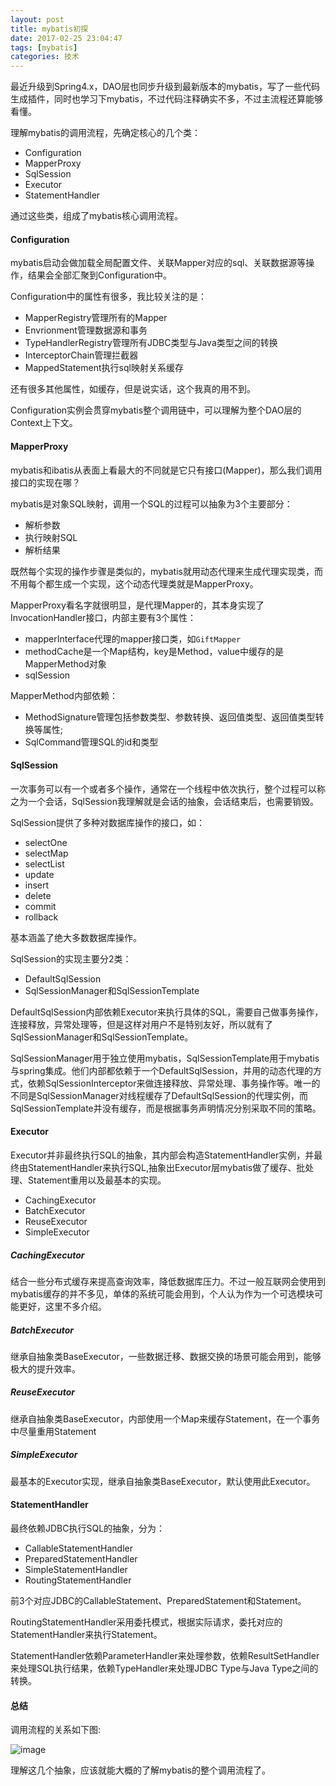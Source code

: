 ```yaml
---
layout: post
title: mybatis初探
date: 2017-02-25 23:04:47
tags: [mybatis]
categories: 技术
---
```


最近升级到Spring4.x，DAO层也同步升级到最新版本的mybatis，写了一些代码生成插件，同时也学习下mybatis，不过代码注释确实不多，不过主流程还算能够看懂。

<!-- more -->
理解mybatis的调用流程，先确定核心的几个类：

- Configuration
- MapperProxy
- SqlSession
- Executor
- StatementHandler

通过这些类，组成了mybatis核心调用流程。

#### Configuration

mybatis启动会做加载全局配置文件、关联Mapper对应的sql、关联数据源等操作，结果会全部汇聚到Configuration中。

Configuration中的属性有很多，我比较关注的是：

- MapperRegistry管理所有的Mapper
- Envrionment管理数据源和事务
- TypeHandlerRegistry管理所有JDBC类型与Java类型之间的转换
- InterceptorChain管理拦截器
- MappedStatement执行sql映射关系缓存

还有很多其他属性，如缓存，但是说实话，这个我真的用不到。

Configuration实例会贯穿mybatis整个调用链中，可以理解为整个DAO层的Context上下文。

#### MapperProxy

mybatis和ibatis从表面上看最大的不同就是它只有接口(Mapper)，那么我们调用接口的实现在哪？

mybatis是对象SQL映射，调用一个SQL的过程可以抽象为3个主要部分：

- 解析参数
- 执行映射SQL
- 解析结果

既然每个实现的操作步骤是类似的，mybatis就用动态代理来生成代理实现类，而不用每个都生成一个实现，这个动态代理类就是MapperProxy。

MapperProxy看名字就很明显，是代理Mapper的，其本身实现了InvocationHandler接口，内部主要有3个属性：

- mapperInterface代理的mapper接口类，如`GiftMapper`
- methodCache是一个Map结构，key是Method，value中缓存的是MapperMethod对象
- sqlSession

MapperMethod内部依赖：

- MethodSignature管理包括参数类型、参数转换、返回值类型、返回值类型转换等属性;
- SqlCommand管理SQL的id和类型

#### SqlSession

一次事务可以有一个或者多个操作，通常在一个线程中依次执行，整个过程可以称之为一个会话，SqlSession我理解就是会话的抽象，会话结束后，也需要销毁。

SqlSession提供了多种对数据库操作的接口，如：

- selectOne
- selectMap
- selectList
- update
- insert
- delete
- commit
- rollback

基本涵盖了绝大多数数据库操作。

SqlSession的实现主要分2类：

- DefaultSqlSession
- SqlSessionManager和SqlSessionTemplate

DefaultSqlSession内部依赖Executor来执行具体的SQL，需要自己做事务操作，连接释放，异常处理等，但是这样对用户不是特别友好，所以就有了SqlSessionManager和SqlSessionTemplate。

SqlSessionManager用于独立使用mybatis，SqlSessionTemplate用于mybatis与spring集成。他们内部都依赖于一个DefaultSqlSession，并用的动态代理的方式，依赖SqlSessionInterceptor来做连接释放、异常处理、事务操作等。唯一的不同是SqlSessionManager对线程缓存了DefaultSqlSession的代理实例，而SqlSessionTemplate并没有缓存，而是根据事务声明情况分别采取不同的策略。

#### Executor

Executor并非最终执行SQL的抽象，其内部会构造StatementHandler实例，并最终由StatementHandler来执行SQL,抽象出Executor层mybatis做了缓存、批处理、Statement重用以及最基本的实现。

- CachingExecutor
- BatchExecutor
- ReuseExecutor
- SimpleExecutor

##### CachingExecutor

结合一些分布式缓存来提高查询效率，降低数据库压力。不过一般互联网会使用到mybatis缓存的并不多见，单体的系统可能会用到，个人认为作为一个可选模块可能更好，这里不多介绍。

##### BatchExecutor

继承自抽象类BaseExecutor，一些数据迁移、数据交换的场景可能会用到，能够极大的提升效率。

##### ReuseExecutor

继承自抽象类BaseExecutor，内部使用一个Map来缓存Statement，在一个事务中尽量重用Statement

##### SimpleExecutor

最基本的Executor实现，继承自抽象类BaseExecutor，默认使用此Executor。

#### StatementHandler

最终依赖JDBC执行SQL的抽象，分为：

- CallableStatementHandler
- PreparedStatementHandler
- SimpleStatementHandler
- RoutingStatementHandler

前3个对应JDBC的CallableStatement、PreparedStatement和Statement。

RoutingStatementHandler采用委托模式，根据实际请求，委托对应的StatementHandler来执行Statement。

StatementHandler依赖ParameterHandler来处理参数，依赖ResultSetHandler来处理SQL执行结果，依赖TypeHandler来处理JDBC Type与Java Type之间的转换。

#### 总结

调用流程的关系如下图:

![image](/assets/img/mybatis001.png)

理解这几个抽象，应该就能大概的了解mybatis的整个调用流程了。


